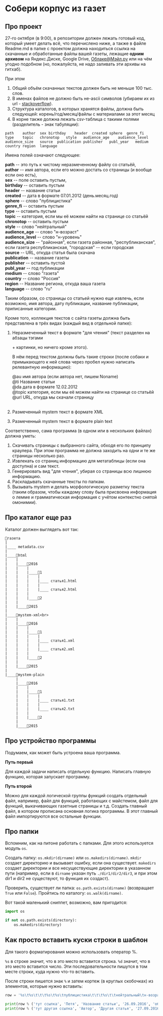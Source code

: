 # Собери корпус из газет

## Про проект
27-го октября (в 9:00), в репозитории должен лежать готовый код, который умеет делать всё, что перечислено ниже, а также в файле Readme.md в папке с проектом должна находиться ссылка на скачанные и обработанные файлы вашей газеты, лежащие **одним архивом** на Яндекс.Диске, Google Drive, Облаке@Мэйл.ру или на чём угодно подобном (но, пожалуйста, не надо заливать эти архивы на гитхаб).

При этом 

1. Общий объём скачанных текстов должен быть не меньше 100 тыс. слов. 
2. В именах файлов не должно быть не-ascii символов (убираем их из url - [stackoverflow](https://stackoverflow.com/questions/4389572/how-to-fetch-a-non-ascii-url-with-python-urlopen)).
3. Структура каталогов, в которых хранятся файлы, должна быть следующей: корень/год/месяц/файлы с материалами за этот месяц
4. В корне также должна лежать csv-таблица с такими полями (разделитель - знак табуляции):

```
path	author	sex	birthday	header	created	sphere	genre_fi	type	topic	chronotop	style	audience_age	audience_level	audience_size	source	publication	publisher	publ_year	medium	country	region	language
```

Имена полей означают следующее:

**path** -- это путь к чистому неразмеченному файлу со статьёй, <br>
**author** -- имя автора, если его можно достать со страницы (и вообще если оно есть),<br>
**sex** -- поле оставить пустым,<br>
**birthday** -- оставить пустым<br>
**header** -- название статьи<br>
**created** -- дата в формате 07.01.2012 (день.месяц.год)<br>
**sphere** -- слово "публицистика"<br>
**genre_fi** -- оставить пустым<br>
**type** -- оставить пустым<br>
**topic** -- категория, если мы её можем найти на странице со статьёй<br>
**chronotop** -- оставить пустым<br>
**style** -- слово "нейтральный"<br>
**audience_age** -- слово "н-возраст"<br>
**audience_level** -- слово "н-уровень"<br>
**audience_size** -- "районная", если газета районная, "республиканская", если газета республиканская, "городская" -- если городская<br>
**source** -- URL, откуда статья была скачана<br>
**publication** -- название газеты<br>
**publisher** -- оставить пустой<br>
**publ_year** -- год публикации<br>
**medium** -- слово "газета"<br>
**country** -- слово "Россия"<br>
**region** -- Название региона, откуда ваша газета<br>
**language** -- слово "ru"<br>

Таким образом, со страницы со статьей нужно еще извлечь, если возможно, имя автора, дату публикации, название публикации, приписанные категории.

Кроме того, коллекция текстов с сайта газеты должна быть представлена в трёх видах (каждый вид в отдельной папке):

1. Неразмеченный текст в формате "для чтения" (текст разделен на абзацы тэгами <p> + картинки, но ничего кроме этого). 

    В нём перед текстом должны быть такие строки (после собаки и примыкающего к ней слова через пробел нужно написать релевантную информацию):

    @au имя автора (если автора нет, пишем Noname)<br>
    @ti Название статьи<br>
    @da дата в формате 12.02.2012<br>
    @topic категория, если мы её можем найти на странице со статьёй<br>
    @url URL, откуда мы скачали страницу<br><br>

2. Размеченный mystem текст в формате XML

3. Размеченный mystem текст в формате plain text


Соответственно, сама программа (в одном или в нескольких файлах) должна уметь:

1. Скачивать страницы с выбранного сайта, обходя его по принципу краулера. При этом программа не должна заходить на одни и те же страницы несколько раз.
2. Извлекать со страниц информацию для метатаблицы (если она доступна) и сам текст.
3. Генерировать вид "для чтения", убирая со страницы всю лишнюю информацию.
4. Раскладывать скачанные тексты по папкам.
5. Вызывать mystem и делать морфологическую разметку текста (таким образом, чтобы каждому слову была присвоена информация о лемме и грамматическая информация с учётом контекстно снятой омонимии).


## Про каталог еще раз

Каталог должен выглядеть вот так:

```
📂газета
|
|____ metadata.csv
|
|____📂html
|    |
|    |____📂2016
|    |    |
|    |    |____📂1
|    |    |    |
|    |    |    |____ статья1.html
|    |    |    |
|    |    |    |____ статья2.html
|    |    |
|    |    |____📁2
|    |
|    |____📁2015
|
|____📂mystem-xml<br>
|    |
|    |____📂2016
|    |    |
|    |    |____📂1
|    |    |    |
|    |    |    |____ статья1.xml
|    |    |    |
|    |    |    |____ статья2.xml
|    |    |
|    |    |____📁2
|    |
|    |____📁2015
|
|____📂mystem-plain
     |
     |____📂2016
     |    |
     |    |____📂1
     |    |    |
     |    |    |____ статья1.txt
     |    |    |
     |    |    |____ статья2.txt
     |    |
     |    |____📁2
     |
     |____📁2015
```

## Про устройство программы

Подумаем, как может быть устроена ваша программа.

**Путь первый** 

Для каждой задачи написать отдельную функцию. Написать главную функцию, которая запускает программу.


**Путь второй**

Можно для каждой логической группы функций создать отдельный файл, например, файл для функций, работающих с майстемом, файл для функций, выкачивающих газетные страницы и т.д. Создать главный файл, в котором прописана основная логика программы. В этот главный файл импортируются все остальные функции.

## Про папки

Вспомним, как на питоне работать с папками. Для этого используется модуль `os`.

Создать папку:  `os.mkdir(dirname)` или `os.makedirs(dirname)`. `mkdir` создает директорию и вызывает ошибку, если она существует. `makedirs` создает директории и все несуществующие директории в указанном пути (например, если в `dirname` указан путь `./dir1/dir2/dir3`, и при этом dir1 и dir2 не существуют, то функция их создаст).
    
Проверить, существует ли папка: `os.path.exists(dirname)` (возвращает `True` или `False`).
Пройтись по каталогу: `os.walk(dirname)`.

Вот такой маленький сниппет, возможно, вам пригодится:
```python
import os

if not os.path.exists(directory):
    os.makedirs(directory)
```

## Как просто вставить куски строки в шаблон

Для такого форматирования можно использовать оператор %. 

`%s` в строке значит, что в это место вставится строка. `%d` значит, что в это место вставится число. Эти последовательности пишутся в том месте строки, куда нужно что-то вставить. 

После строки пишется знак `%` и затем кортеж (в круглых скобочках) из элементов, которые нужно вставить:

```python
row = '%s\t%s\t\t\t%s\t%s\tпублицистика\t\t\t%s\t\tнейтральный\tн-возраст\tн-уровень\tрайонная(если районная)\t%s\tназвание газеты\t\t%s\tгазета\tРоссия\tкакой-то регион\tru'

print(row % ('тут ссылка', 'Петя', 'Название статьи', '26.09.2016', 'образование', 'url', '2016'))
print(row % ('тут другая ссылка', 'Автор', 'Другая статья', '27.09.2016', 'спорт', 'url2', '2016'))
```



